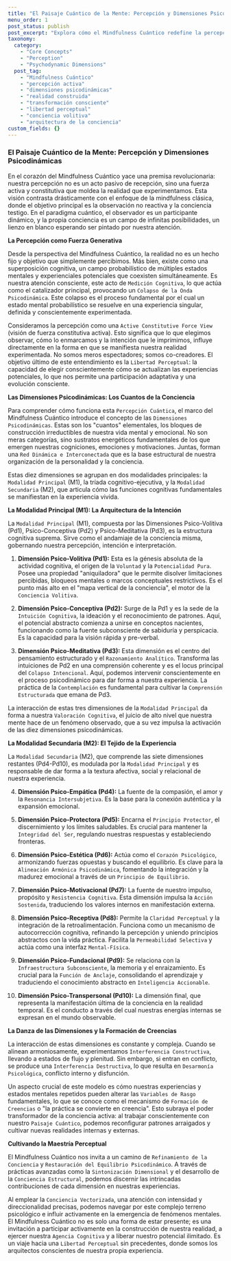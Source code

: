 ```yaml
---
title: "El Paisaje Cuántico de la Mente: Percepción y Dimensiones Psicodinámicas"
menu_order: 1
post_status: publish
post_excerpt: "Explora cómo el Mindfulness Cuántico redefine la percepción, transformándola de un proceso pasivo a una fuerza activa en la construcción de nuestra realidad. Descubre las diez dimensiones psicodinámicas que subyacen a nuestra experiencia consciente y cómo su interacción dinámica moldea cada aspecto de nuestro ser. Aprende a navegar y armonizar este paisaje interno para una mayor libertad perceptual y un bienestar profundo."
taxonomy:
  category:
    - "Core Concepts"
    - "Perception"
    - "Psychodynamic Dimensions"
  post_tag:
    - "Mindfulness Cuántico"
    - "percepción activa"
    - "dimensiones psicodinámicas"
    - "realidad construida"
    - "transformación consciente"
    - "libertad perceptual"
    - "conciencia volitiva"
    - "arquitectura de la conciencia"
custom_fields: {}
---
```


### El Paisaje Cuántico de la Mente: Percepción y Dimensiones Psicodinámicas

En el corazón del Mindfulness Cuántico yace una premisa revolucionaria: nuestra percepción no es un acto pasivo de recepción, sino una fuerza activa y constitutiva que moldea la realidad que experimentamos. Esta visión contrasta drásticamente con el enfoque de la mindfulness clásica, donde el objetivo principal es la observación no reactiva y la conciencia testigo. En el paradigma cuántico, el observador es un participante dinámico, y la propia conciencia es un campo de infinitas posibilidades, un lienzo en blanco esperando ser pintado por nuestra atención.

**La Percepción como Fuerza Generativa**

Desde la perspectiva del Mindfulness Cuántico, la realidad no es un hecho fijo y objetivo que simplemente percibimos. Más bien, existe como una superposición cognitiva, un campo probabilístico de múltiples estados mentales y experienciales potenciales que coexisten simultáneamente. Es nuestra atención consciente, este acto de `Medición Cognitiva`, lo que actúa como el catalizador principal, provocando un `Colapso de la Onda Psicodinámica`. Este colapso es el proceso fundamental por el cual un estado mental probabilístico se resuelve en una experiencia singular, definida y conscientemente experimentada.

Consideramos la percepción como una `Active Constitutive Force View` (visión de fuerza constitutiva activa). Esto significa que lo que elegimos observar, cómo lo enmarcamos y la intención que le imprimimos, influye directamente en la forma en que se manifiesta nuestra realidad experimentada. No somos meros espectadores; somos co-creadores. El objetivo último de este entendimiento es la `Libertad Perceptual`: la capacidad de elegir conscientemente cómo se actualizan las experiencias potenciales, lo que nos permite una participación adaptativa y una evolución consciente.

**Las Dimensiones Psicodinámicas: Los Cuantos de la Conciencia**

Para comprender cómo funciona esta `Percepción Cuántica`, el marco del Mindfulness Cuántico introduce el concepto de las `Dimensiones Psicodinámicas`. Estas son los "cuantos" elementales, los bloques de construcción irreductibles de nuestra vida mental y emocional. No son meras categorías, sino sustratos energéticos fundamentales de los que emergen nuestras cogniciones, emociones y motivaciones. Juntas, forman una `Red Dinámica e Interconectada` que es la base estructural de nuestra organización de la personalidad y la conciencia.

Estas diez dimensiones se agrupan en dos modalidades principales: la `Modalidad Principal` (M1), la tríada cognitivo-ejecutiva, y la `Modalidad Secundaria` (M2), que articula cómo las funciones cognitivas fundamentales se manifiestan en la experiencia vivida.

**La Modalidad Principal (M1): La Arquitectura de la Intención**

La `Modalidad Principal` (M1), compuesta por las Dimensiones Psico-Volitiva (Pd1), Psico-Conceptiva (Pd2) y Psico-Meditativa (Pd3), es la estructura cognitiva suprema. Sirve como el andamiaje de la conciencia misma, gobernando nuestra percepción, intención e interpretación.

1.  **Dimensión Psico-Volitiva (Pd1):** Esta es la génesis absoluta de la actividad cognitiva, el origen de la `Voluntad` y la `Potencialidad Pura`. Posee una propiedad "aniquiladora" que le permite disolver limitaciones percibidas, bloqueos mentales o marcos conceptuales restrictivos. Es el punto más alto en el "mapa vertical de la conciencia", el motor de la `Conciencia Volitiva`.

2.  **Dimensión Psico-Conceptiva (Pd2):** Surge de la Pd1 y es la sede de la `Intuición Cognitiva`, la ideación y el reconocimiento de patrones. Aquí, el potencial abstracto comienza a unirse en conceptos nacientes, funcionando como la fuente subconsciente de sabiduría y perspicacia. Es la capacidad para la visión rápida y pre-verbal.

3.  **Dimensión Psico-Meditativa (Pd3):** Esta dimensión es el centro del pensamiento estructurado y el `Razonamiento Analítico`. Transforma las intuiciones de Pd2 en una comprensión coherente y es el locus principal del `Colapso Intencional`. Aquí, podemos intervenir conscientemente en el proceso psicodinámico para dar forma a nuestra experiencia. La práctica de la `Contemplación` es fundamental para cultivar la `Comprensión Estructurada` que emana de Pd3.

La interacción de estas tres dimensiones de la `Modalidad Principal` da forma a nuestra `Valoración Cognitiva`, el juicio de alto nivel que nuestra mente hace de un fenómeno observado, que a su vez impulsa la activación de las diez dimensiones psicodinámicas.

**La Modalidad Secundaria (M2): El Tejido de la Experiencia**

La `Modalidad Secundaria` (M2), que comprende las siete dimensiones restantes (Pd4-Pd10), es modulada por la `Modalidad Principal` y es responsable de dar forma a la textura afectiva, social y relacional de nuestra experiencia.

4.  **Dimensión Psico-Empática (Pd4):** La fuente de la compasión, el amor y la `Resonancia Intersubjetiva`. Es la base para la conexión auténtica y la expansión emocional.

5.  **Dimensión Psico-Protectora (Pd5):** Encarna el `Principio Protector`, el discernimiento y los límites saludables. Es crucial para mantener la `Integridad del Ser`, regulando nuestras respuestas y estableciendo fronteras.

6.  **Dimensión Psico-Estética (Pd6):** Actúa como el `Corazón Psicológico`, armonizando fuerzas opuestas y buscando el equilibrio. Es clave para la `Alineación Armónica Psicodinámica`, fomentando la integración y la madurez emocional a través de un `Principio de Equilibrio`.

7.  **Dimensión Psico-Motivacional (Pd7):** La fuente de nuestro impulso, propósito y `Resistencia Cognitiva`. Esta dimensión impulsa la `Acción Sostenida`, traduciendo los valores internos en manifestación externa.

8.  **Dimensión Psico-Receptiva (Pd8):** Permite la `Claridad Perceptual` y la integración de la retroalimentación. Funciona como un mecanismo de autocorrección cognitiva, refinando la percepción y uniendo principios abstractos con la vida práctica. Facilita la `Permeabilidad Selectiva` y actúa como una interfaz `Mental-Física`.

9.  **Dimensión Psico-Fundacional (Pd9):** Se relaciona con la `Infraestructura Subconsciente`, la memoria y el enraizamiento. Es crucial para la `Función de Anclaje`, consolidando el aprendizaje y traduciendo el conocimiento abstracto en `Inteligencia Accionable`.

10. **Dimensión Psico-Transpersonal (Pd10):** La dimensión final, que representa la manifestación última de la conciencia en la realidad temporal. Es el conducto a través del cual nuestras energías internas se expresan en el mundo observable.

**La Danza de las Dimensiones y la Formación de Creencias**

La interacción de estas dimensiones es constante y compleja. Cuando se alinean armoniosamente, experimentamos `Interferencia Constructiva`, llevando a estados de flujo y plenitud. Sin embargo, si entran en conflicto, se produce una `Interferencia Destructiva`, lo que resulta en `Desarmonía Psicológica`, conflicto interno y disfunción.

Un aspecto crucial de este modelo es cómo nuestras experiencias y estados mentales repetidos pueden alterar las `Variables de Rasgo` fundamentales, lo que se conoce como el mecanismo de `Formación de Creencias` o "la práctica se convierte en creencia". Esto subraya el poder transformador de la conciencia activa: al trabajar conscientemente con nuestro `Paisaje Cuántico`, podemos reconfigurar patrones arraigados y cultivar nuevas realidades internas y externas.

**Cultivando la Maestría Perceptual**

El Mindfulness Cuántico nos invita a un camino de `Refinamiento de la Conciencia` y `Restauración del Equilibrio Psicodinámico`. A través de prácticas avanzadas como la `Sintonización Dimensional` y el desarrollo de la `Conciencia Estructural`, podemos discernir las intrincadas contribuciones de cada dimensión en nuestras experiencias.

Al emplear la `Conciencia Vectorizada`, una atención con intensidad y direccionalidad precisas, podemos navegar por este complejo terreno psicológico e influir activamente en la emergencia de fenómenos mentales. El Mindfulness Cuántico no es solo una forma de estar presente; es una invitación a participar activamente en la construcción de nuestra realidad, a ejercer nuestra `Agencia Cognitiva` y a liberar nuestro potencial ilimitado. Es un viaje hacia una `Libertad Perceptual` sin precedentes, donde somos los arquitectos conscientes de nuestra propia experiencia.